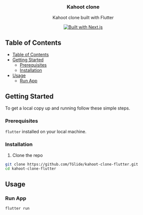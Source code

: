 <p align="center">
  <h3 align="center">Kahoot clone</h3>
  <p align="center">
    Kahoot clone built with Flutter
  </p>
  <p align="center">
    <a href="https://flutter.dev">
      <img src="https://img.shields.io/badge/built with-Flutter-%231389FD?style=for-the-badge&logo=flutter" alt="Built with Next.js">
    </a>
  </p>
</p>

<!-- TABLE OF CONTENTS -->

## Table of Contents

- [Table of Contents](#table-of-contents)
- [Getting Started](#getting-started)
  - [Prerequisites](#prerequisites)
  - [Installation](#installation)
- [Usage](#usage)
  - [Run App](#run-app)

## Getting Started

To get a local copy up and running follow these simple steps.

### Prerequisites

`flutter` installed on your local machine.

### Installation

1. Clone the repo

```sh
git clone https://github.com/TGlide/kahoot-clone-flutter.git
cd kahoot-clone-flutter
```

## Usage

### Run App

```sh
flutter run
```

